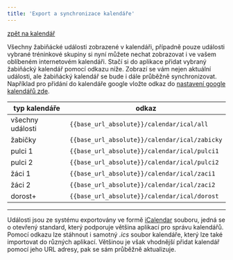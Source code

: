 ```yaml
---
title: 'Export a synchronizace kalendáře'
---
```

<a href="/calendar"><i class="fa fa-chevron-circle-left" aria-hidden="true"></i> zpět na kalendář</a>

Všechny žabiňácké události zobrazené v kalendáři, případně pouze události vybrané tréninkové skupiny si nyní můžete nechat zobrazovat i ve vašem oblíbeném internetovém kalendáři. Stačí si do aplikace přidat vybraný žabiňácký kalendář pomocí odkazu níže. Zobrazí se vám nejen aktuální události, ale žabiňácký kalendář se bude i dále průběžně synchronizovat. Například pro přidání do kalendáře google vložte odkaz do <a href="https://calendar.google.com/calendar/r/settings/addbyurl" target="_blank">nastavení google kalendářů zde</a>.


| typ kalendáře | odkaz |
| ---|---|
|   všechny události| `{{base_url_absolute}}/calendar/ical/all`       |
|   žabičky         | `{{base_url_absolute}}/calendar/ical/zabicky`   |
|   pulci 1         | `{{base_url_absolute}}/calendar/ical/pulci1`    |
|   pulci 2         | `{{base_url_absolute}}/calendar/ical/pulci2`    |
|   žáci 1          | `{{base_url_absolute}}/calendar/ical/zaci1`     |
|   žáci 2          | `{{base_url_absolute}}/calendar/ical/zaci2`     |
|   dorost+         | `{{base_url_absolute}}/calendar/ical/dorost`    |

---
Události jsou ze systému exportovány ve formě <a href="https://cs.wikipedia.org/wiki/ICalendar" target="_blank">iCalendar</a> souboru, jedná se o otevřený standard, který podporuje většina aplikací pro správu kalendářů. Pomocí odkazu lze stáhnout i samotný _.ics_ soubor kalendáře, který lze také importovat do různých aplikací. Většinou je však vhodnější přidat kalendář pomocí jeho URL adresy, pak se sám průběžně aktualizuje.